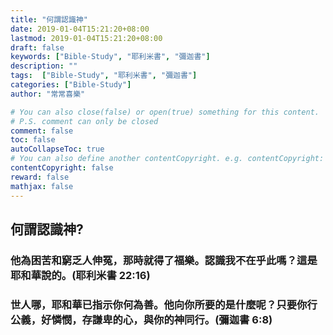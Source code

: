 ```yaml
---
title: "何謂認識神"
date: 2019-01-04T15:21:20+08:00
lastmod: 2019-01-04T15:21:20+08:00
draft: false
keywords: ["Bible-Study", "耶利米書", "彌迦書"]
description: ""
tags:  ["Bible-Study", "耶利米書", "彌迦書"]
categories: ["Bible-Study"]
author: "常常喜樂"

# You can also close(false) or open(true) something for this content.
# P.S. comment can only be closed
comment: false
toc: false
autoCollapseToc: true
# You can also define another contentCopyright. e.g. contentCopyright: "This is another copyright."
contentCopyright: false
reward: false
mathjax: false
---
```


## 何謂認識神?  

### 他為困苦和窮乏人伸冤，那時就得了福樂。認識我不在乎此嗎？這是耶和華說的。(耶利米書 22:16)

### 世人哪，耶和華已指示你何為善。他向你所要的是什麼呢？只要你行公義，好憐憫，存謙卑的心，與你的神同行。(彌迦書 6:8)
